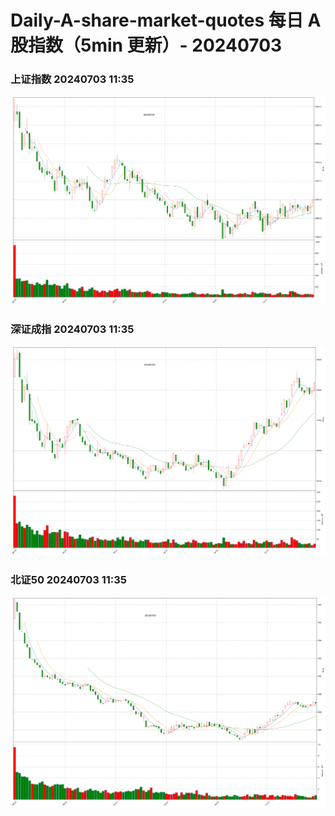 
# Daily-A-share-market-quotes 每日 A 股指数（5min 更新）- 20240703

### 上证指数 20240703 11:35
![](./fig/2024/7/20240703-sh000001.png)

### 深证成指 20240703 11:35
![](./fig/2024/7/20240703-sz399001.png)

### 北证50 20240703 11:35
![](./fig/2024/7/20240703-bj899050.png)
